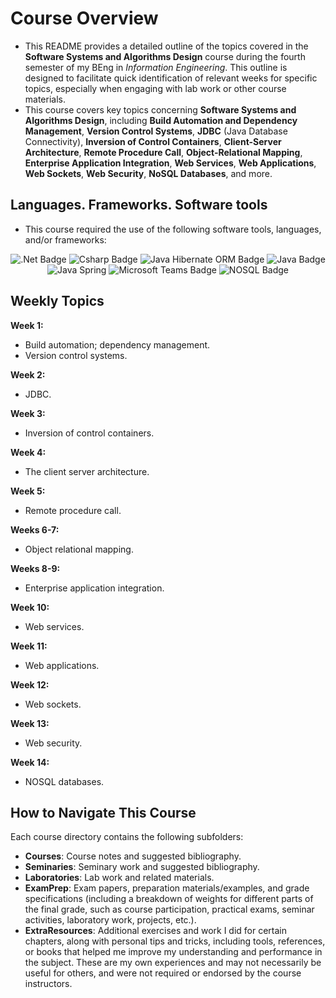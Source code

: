 # Course Overview

- This README provides a detailed outline of the topics covered in the **Software Systems and Algorithms Design** course during the fourth semester of my BEng in _Information Engineering_. This outline is designed to facilitate quick identification of relevant weeks for specific topics, especially when engaging with lab work or other course materials.
- This course covers key topics concerning **Software Systems and Algorithms Design**, including **Build Automation and Dependency Management**, **Version Control Systems**, **JDBC** (Java Database Connectivity), **Inversion of Control Containers**, **Client-Server Architecture**, **Remote Procedure Call**, **Object-Relational Mapping**, **Enterprise Application Integration**, **Web Services**, **Web Applications**, **Web Sockets**, **Web Security**, **NoSQL Databases**, and more.

## Languages. Frameworks. Software tools

- This course required the use of the following software tools, languages, and/or frameworks:

<div align="center">
  
<p>
  <img alt=".Net Badge" src="https://img.shields.io/badge/.Net Framework-%23512BD4?style=for-the-badge&logo=dotnet&logoColor=white">
  <img alt="Csharp Badge" src="https://img.shields.io/badge/C%23%20Programming%20Language-%2368217A?style=for-the-badge&logo=csharp&logoColor=white">
  <img alt="Java Hibernate ORM Badge" src="https://img.shields.io/badge/Hibernate ORM-%2359666C?style=for-the-badge&logo=hibernate&logoColor=white">
  <img alt="Java Badge" src="https://img.shields.io/badge/Java Programming Language-%23E86E00?style=for-the-badge&logo=java&logoColor=white">
  <img alt="Java Spring" src="https://img.shields.io/badge/Java Spring Framework-%236DB33F?style=for-the-badge&logo=javaspring&logoColor=white">
  <img alt="Microsoft Teams Badge" src="https://img.shields.io/badge/Microsoft Teams-%236264A7?style=for-the-badge&logo=microsoftteams&logoColor=white">
  <img alt="NOSQL Badge" src="https://img.shields.io/badge/NOSQL Databases-%23A9703C?style=for-the-badge&logo=nosql&logoColor=white"> 
</p>
  
</div>

## Weekly Topics

**Week 1:** 
- Build automation; dependency management.
- Version control systems.

**Week 2:**
- JDBC.

**Week 3:**
- Inversion of control containers.

**Week 4:**
- The client server architecture.

**Week 5:**
- Remote procedure call.

**Weeks 6-7:**
- Object relational mapping.

**Weeks 8-9:**
- Enterprise application integration. 

**Week 10:**
- Web services.

**Week 11:**
- Web applications.

**Week 12:**
- Web sockets.

**Week 13:**
- Web security.

**Week 14:**
- NOSQL databases.

## How to Navigate This Course

Each course directory contains the following subfolders:

- **Courses**: Course notes and suggested bibliography.
- **Seminaries**: Seminary work and suggested bibliography.
- **Laboratories**: Lab work and related materials.
- **ExamPrep**: Exam papers, preparation materials/examples, and grade specifications (including a breakdown of weights for different parts of the final grade, such as course participation, practical exams, seminar activities, laboratory work, projects, etc.).
- **ExtraResources**: Additional exercises and work I did for certain chapters, along with personal tips and tricks, including tools, references, or books that helped me improve my understanding and performance in the subject. These are my own experiences and may not necessarily be useful for others, and were not required or endorsed by the course instructors.
